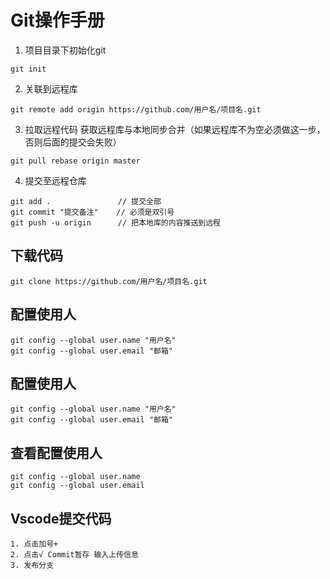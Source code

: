 # Git操作手册

1. 项目目录下初始化git
```
git init 
```
2. 关联到远程库
```
git remote add origin https://github.com/用户名/项目名.git
```

3. 拉取远程代码 获取远程库与本地同步合并（如果远程库不为空必须做这一步，否则后面的提交会失败）
```
git pull rebase origin master
```

4. 提交至远程仓库
```
git add .               // 提交全部
git commit "提交备注"    // 必须是双引号
git push -u origin      // 把本地库的内容推送到远程
```

## 下载代码
```
git clone https://github.com/用户名/项目名.git
```


## 配置使用人
```
git config --global user.name "用户名"
git config --global user.email "邮箱"
```
## 配置使用人
```
git config --global user.name "用户名"
git config --global user.email "邮箱"
```
## 查看配置使用人
```
git config --global user.name 
git config --global user.email 
```
## Vscode提交代码
```
1. 点击加号+ 
2. 点击√ Commit暂存 输入上传信息
3. 发布分支
```
